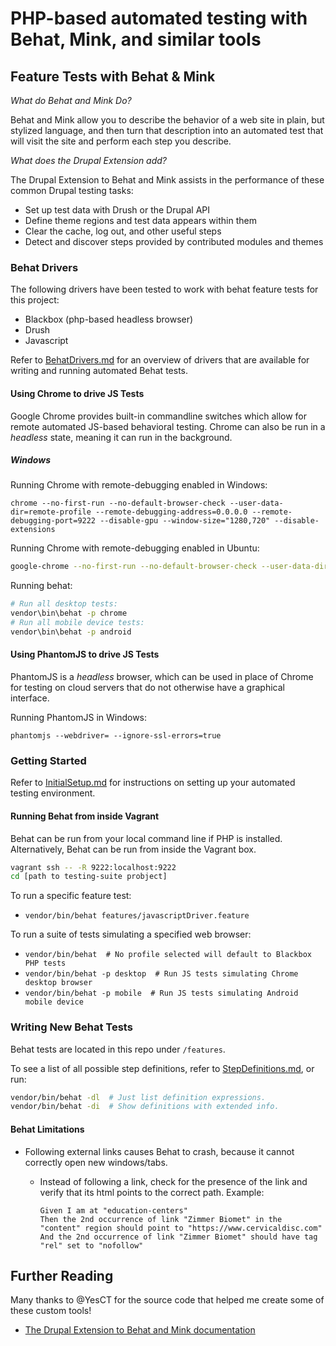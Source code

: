 # PHP-based automated testing with Behat, Mink, and similar tools

## Feature Tests with Behat & Mink

*What do Behat and Mink Do?*

Behat and Mink allow you to describe the behavior of a web site in plain, but
stylized language, and then turn that description into an automated test that
will visit the site and perform each step you describe.

*What does the Drupal Extension add?*

The Drupal Extension to Behat and Mink assists in the performance of these
common Drupal testing tasks:
* Set up test data with Drush or the Drupal API
* Define theme regions and test data appears within them
* Clear the cache, log out, and other useful steps
* Detect and discover steps provided by contributed modules and themes

### Behat Drivers

The following drivers have been tested to work with behat feature tests for this
project:
- Blackbox (php-based headless browser)
- Drush
- Javascript

Refer to [BehatDrivers.md][] for an overview of drivers that are available
for writing and running automated Behat tests.

#### Using Chrome to drive JS Tests

Google Chrome provides built-in commandline switches which allow for remote
automated JS-based behavioral testing. Chrome can also be run in a *headless*
state, meaning it can run in the background.

##### Windows

Running Chrome with remote-debugging enabled in Windows:

```
chrome --no-first-run --no-default-browser-check --user-data-dir=remote-profile --remote-debugging-address=0.0.0.0 --remote-debugging-port=9222 --disable-gpu --window-size="1280,720" --disable-extensions
```

Running Chrome with remote-debugging enabled in Ubuntu:

```sh
google-chrome --no-first-run --no-default-browser-check --user-data-dir=remote-profile --remote-debugging-address=0.0.0.0 --remote-debugging-port=9222 --disable-gpu --window-size="1280,720" --disable-extensions
```

Running behat:

```sh
# Run all desktop tests:
vendor\bin\behat -p chrome
# Run all mobile device tests:
vendor\bin\behat -p android
```

#### Using PhantomJS to drive JS Tests

PhantomJS is a *headless* browser, which can be used in place of Chrome for
testing on cloud servers that do not otherwise have a graphical interface.

Running PhantomJS in Windows:

```
phantomjs --webdriver= --ignore-ssl-errors=true
```

### Getting Started

Refer to [InitialSetup.md][] for instructions on setting up your automated
testing environment.

#### Running Behat from inside Vagrant

Behat can be run from your local command line if PHP is installed.
Alternatively, Behat can be run from inside the Vagrant box.

```sh
vagrant ssh -- -R 9222:localhost:9222
cd [path to testing-suite probject]
```

To run a specific feature test:
* `vendor/bin/behat features/javascriptDriver.feature`

To run a suite of tests simulating a specified web browser:
* `vendor/bin/behat  # No profile selected will default to Blackbox PHP tests`
* `vendor/bin/behat -p desktop  # Run JS tests simulating Chrome desktop browser`
* `vendor/bin/behat -p mobile  # Run JS tests simulating Android mobile device`


### Writing New Behat Tests

Behat tests are located in this repo under `/features`.

To see a list of all possible step definitions, refer to
[StepDefinitions.md][], or run:

```sh
vendor/bin/behat -dl  # Just list definition expressions.
vendor/bin/behat -di  # Show definitions with extended info.
```

#### Behat Limitations

* Following external links causes Behat to crash, because it cannot correctly
  open new windows/tabs.
    * Instead of following a link, check for the presence of the link and verify
      that its html points to the correct path. Example:

        ```gherkin
        Given I am at "education-centers"
        Then the 2nd occurrence of link "Zimmer Biomet" in the "content" region should point to "https://www.cervicaldisc.com"
        And the 2nd occurrence of link "Zimmer Biomet" should have tag "rel" set to "nofollow"
        ```

## Further Reading

Many thanks to @YesCT for the source code that helped me create some of these custom tools!

* [The Drupal Extension to Behat and Mink documentation][1]

[1]: https://behat-drupal-extension.readthedocs.io
[BehatDrivers.md]: wiki/BehatDrivers.md
[InitialSetup.md]: wiki/InitialSetup.md
[StepDefinitions.md]: wiki/StepDefinitions.md
